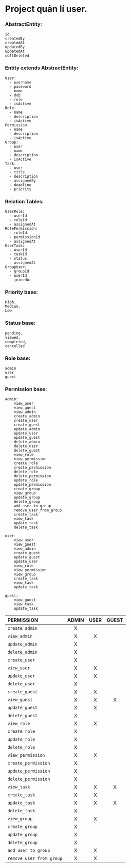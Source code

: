 # Project quản lí user. 

### AbstractEntity:
    id
    createdBy
    createdAt
    updatedBy
    updatedAt
    softDeleted

### Entity extends AbstractEntity:
    User:
      - username
      - password
      - name
      - dob
      - role
      - isActive
    Role:
      - name
      - description
      - isActive
    Permission:
      - name
      - description
      - isActive
    Group:
      - user
      - name
      - description
      - isActive
    Task:
      - user
      - title
      - description
      - assignedBy
      - deadline
      - priority 

### Relation Tables:
    UserRole:
      - userId
      - roleId
      - assignedAt
    RolePermission:
      - roleId
      - permissionId
      - assignedAt
    UserTask:
      - userId
      - taskId
      - status
      - assignedAt
    GroupUser:
      - groupId
      - userId
      - joinedAt

### Priority base:
    High,
    Medium, 
    Low

### Status base:
    pending, 
    viewed, 
    completed, 
    cancelled

### Role base:
    admin
    user
    guest

### Permission base:
    admin:
        view_user
        view_guest
        view_admin
        create_admin
        create_user
        create_guest
        update_admin
        update_user
        update_guest
        delete_admin
        delete_user
        delete_guest
        view_role
        view_permission
        create_role
        create_permission
        delete_role
        delete_permission
        update_role
        update_permission
        create_group
        view_group
        update_group
        delete_group
        add_user_to_group
        remove_user_from_group
        create_task
        view_task
        update_task
        delete_task

    user:
        view_user
        view_guest
        view_admin
        create_guest
        update_guest
        update_user
        view_role
        view_permission
        view_group
        create_task
        view_task
        update_task

    guest:
        view_guest
        view_task
        update_task

| PERMISSION                | ADMIN | USER | GUEST |
|:-------------------------|:-----:|:----:|:-----:|
| `create_admin`           |   X   |      |       |
| `view_admin`             |   X   |  X   |       |
| `update_admin`           |   X   |      |       |
| `delete_admin`           |   X   |      |       |
| `create_user`            |   X   |      |       |
| `view_user`              |   X   |  X   |       |
| `update_user`            |   X   |  X   |       |
| `delete_user`            |   X   |      |       |
| `create_guest`           |   X   |  X   |       |
| `view_guest`             |   X   |  X   |   X   |
| `update_guest`           |   X   |  X   |       |
| `delete_guest`           |   X   |      |       |
| `view_role`              |   X   |  X   |       |
| `create_role`            |   X   |      |       |
| `update_role`            |   X   |      |       |
| `delete_role`            |   X   |      |       |
| `view_permission`        |   X   |  X   |       |
| `create_permission`      |   X   |      |       |
| `update_permission`      |   X   |      |       |
| `delete_permission`      |   X   |      |       |
| `view_task`              |   X   |  X   |   X   |
| `create_task`            |   X   |  X   |       |
| `update_task`            |   X   |  X   |   X   |
| `delete_task`            |   X   |      |       |
| `view_group`             |   X   |  X   |       |
| `create_group`           |   X   |      |       |
| `update_group`           |   X   |      |       |
| `delete_group`           |   X   |      |       |
| `add_user_to_group`      |   X   |  X   |       |
| `remove_user_from_group`   |   X   |  X   |       |